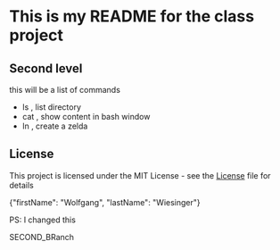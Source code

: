 # This is my README for the class project
## Second level


this will be a list of commands
* ls , list directory
* cat , show content in bash window
* ln , create a zelda

## License
This project is licensed under the MIT License - see the [License](License) file for details

{"firstName": "Wolfgang",
"lastName": "Wiesinger"}


PS: I changed this

SECOND_BRanch